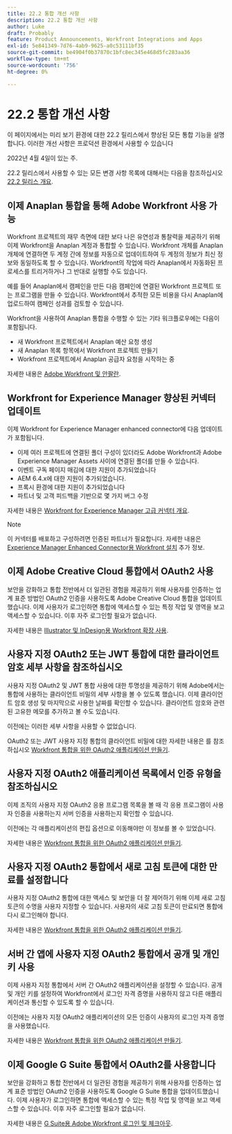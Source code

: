 ```yaml
---
title: 22.2 통합 개선 사항
description: 22.2 통합 개선 사항
author: Luke
draft: Probably
feature: Product Announcements, Workfront Integrations and Apps
exl-id: 5e841349-7d76-4ab9-9625-a0c53111bf35
source-git-commit: be4904f0b37870c1bfc8ec345e468d5fc283aa36
workflow-type: tm+mt
source-wordcount: '756'
ht-degree: 0%

---
```


# 22.2 통합 개선 사항

이 페이지에서는 미리 보기 환경에 대한 22.2 릴리스에서 향상된 모든 통합 기능을 설명합니다. 이러한 개선 사항은 프로덕션 환경에서 사용할 수 있습니다

<!--
<MadCap:conditionalText data-mc-conditions="QuicksilverOrClassic.Draft mode">
in January 2022
</MadCap:conditionalText>
-->

2022년 4월 4일이 있는 주.

22.2 릴리스에서 사용할 수 있는 모든 변경 사항 목록에 대해서는 다음을 참조하십시오 [22.2 릴리스 개요](../../../product-announcements/product-releases/22.2-release-activity/22-2-release-overview.md).

## 이제 Anaplan 통합을 통해 Adobe Workfront 사용 가능

Workfront 프로젝트의 재무 측면에 대한 보다 나은 유연성과 통찰력을 제공하기 위해 이제 Workfront을 Anaplan 계정과 통합할 수 있습니다. Workfront 개체를 Anaplan 개체에 연결하면 두 계정 간에 정보를 자동으로 업데이트하여 두 계정의 정보가 최신 정보와 동일하도록 할 수 있습니다. Workfront의 작업에 따라 Anaplan에서 자동화된 프로세스를 트리거하거나 그 반대로 실행할 수도 있습니다.

예를 들어 Anaplan에서 캠페인을 만든 다음 캠페인에 연결된 Workfront 프로젝트 또는 프로그램을 만들 수 있습니다. Workfront에서 추적한 모든 비용을 다시 Anaplan에 업로드하여 캠페인 성과를 검토할 수 있습니다.

Workfront을 사용하여 Anaplan 통합을 수행할 수 있는 기타 워크플로우에는 다음이 포함됩니다.

* 새 Workfront 프로젝트에서 Anaplan 예산 요청 생성
* 새 Anaplan 목록 항목에서 Workfront 프로젝트 만들기
* Workfront 프로젝트에서 Anaplan 공급자 요청을 시작하는 중

자세한 내용은 [Adobe Workfront 및 안팔란](../../../workfront-integrations-and-apps/adobe-workfront-with-anaplan/anaplan-integration.md).

## Workfront for Experience Manager 향상된 커넥터 업데이트

이제 Workfront for Experience Manager enhanced connector에 다음 업데이트가 포함됩니다.

* 이제 여러 프로젝트에 연결된 폴더 구성이 있더라도 Adobe Workfront과 Adobe Experience Manager Assets 사이에 연결된 폴더를 만들 수 있습니다.
* 이벤트 구독 페이지 매김에 대한 지원이 추가되었습니다
* AEM 6.4.x에 대한 지원이 추가되었습니다.
* 프록시 환경에 대한 지원이 추가되었습니다
* 파트너 및 고객 피드백을 기반으로 몇 가지 버그 수정

자세한 내용은 [Workfront for Experience Manager 고급 커넥터 개요](../../../documents/workfront-and-experience-manager-integrations/workfront-for-experience-manager-enhanced-connector/workfront-aem-enhanced-connector-overview.md).

>[!NOTE]
>
>이 커넥터를 배포하고 구성하려면 인증된 파트너가 필요합니다. 자세한 내용은 [Experience Manager Enhanced Connector용 Workfront 설치](https://experienceleague.adobe.com/docs/experience-manager-cloud-service/content/assets/integrations/workfront-connector-install.html?lang=en#) 추가 정보.

## 이제 Adobe Creative Cloud 통합에서 OAuth2 사용

보안을 강화하고 통합 전반에서 더 일관된 경험을 제공하기 위해 사용자를 인증하는 업계 표준 방법인 OAuth2 인증을 사용하도록 Adobe Creative Cloud 통합을 업데이트했습니다. 이제 사용자가 로그인하면 통합에 액세스할 수 있는 특정 작업 및 영역을 보고 액세스할 수 있습니다. 이후 자주 로그인할 필요가 없습니다.

자세한 내용은 [Illustrator 및 InDesign용 Workfront 확장 사용](../../../documents/workfront-for-adobe-creative-cloud/use-wf-adobe-cc.md).

## 사용자 지정 OAuth2 또는 JWT 통합에 대한 클라이언트 암호 세부 사항을 참조하십시오

사용자 지정 OAuth2 및 JWT 통합 사용에 대한 투명성을 제공하기 위해 Adobe에서는 통합에 사용하는 클라이언트 비밀의 세부 사항을 볼 수 있도록 했습니다. 이제 클라이언트 암호 생성 및 마지막으로 사용한 날짜를 확인할 수 있습니다. 클라이언트 암호와 관련된 고유한 메모를 추가하고 볼 수도 있습니다.

이전에는 이러한 세부 사항을 사용할 수 없었습니다.

OAuth2 또는 JWT 사용자 지정 통합의 클라이언트 비밀에 대한 자세한 내용은 를 참조하십시오 [Workfront 통합을 위한 OAuth2 애플리케이션 만들기](../../../administration-and-setup/configure-integrations/create-oauth-application.md).

## 사용자 지정 OAuth2 애플리케이션 목록에서 인증 유형을 참조하십시오

이제 조직의 사용자 지정 OAuth2 응용 프로그램 목록을 볼 때 각 응용 프로그램이 사용자 인증을 사용하는지 서버 인증을 사용하는지 확인할 수 있습니다.

이전에는 각 애플리케이션의 편집 옵션으로 이동해야만 이 정보를 볼 수 있었습니다.

자세한 내용은 [Workfront 통합을 위한 OAuth2 애플리케이션 만들기](../../../administration-and-setup/configure-integrations/create-oauth-application.md).

## 사용자 지정 OAuth2 통합에서 새로 고침 토큰에 대한 만료를 설정합니다

사용자 지정 OAuth2 통합에 대한 액세스 및 보안을 더 잘 제어하기 위해 이제 새로 고침 토큰의 수명을 사용자 지정할 수 있습니다. 사용자의 새로 고침 토큰이 만료되면 통합에 다시 로그인해야 합니다.

자세한 내용은 [Workfront 통합을 위한 OAuth2 애플리케이션 만들기](../../../administration-and-setup/configure-integrations/create-oauth-application.md).

## 서버 간 앱에 사용자 지정 OAuth2 통합에서 공개 및 개인 키 사용

이제 사용자 지정 통합에서 서버 간 OAuth2 애플리케이션을 설정할 수 있습니다. 공개 및 개인 키를 설정하여 Workfront에서 로그인 자격 증명을 사용하지 않고 다른 애플리케이션과 통신할 수 있도록 할 수 있습니다.

이전에는 사용자 지정 OAuth2 애플리케이션의 모든 인증이 사용자의 로그인 자격 증명을 사용했습니다.

자세한 내용은 [Workfront 통합을 위한 OAuth2 애플리케이션 만들기](../../../administration-and-setup/configure-integrations/create-oauth-application.md).

## 이제 Google G Suite 통합에서 OAuth2를 사용합니다

보안을 강화하고 통합 전반에서 더 일관된 경험을 제공하기 위해 사용자를 인증하는 업계 표준 방법인 OAuth2 인증을 사용하도록 Google G Suite 통합을 업데이트했습니다. 이제 사용자가 로그인하면 통합에 액세스할 수 있는 특정 작업 및 영역을 보고 액세스할 수 있습니다. 이후 자주 로그인할 필요가 없습니다.

자세한 내용은 [G Suite용 Adobe Workfront 로그인 및 체크아웃](../../../workfront-integrations-and-apps/workfront-for-g-suite/log-in-and-out-wf-for-gsuite.md).
